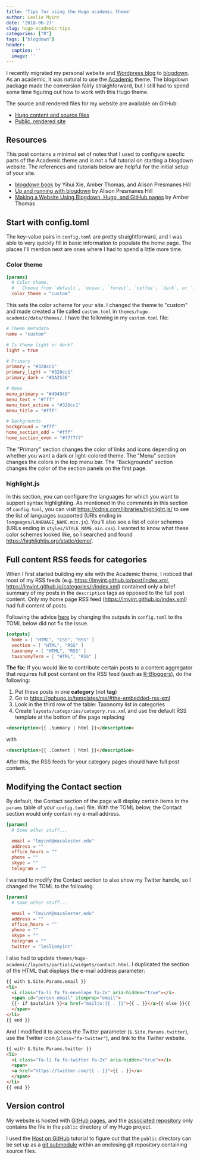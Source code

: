 ```yaml
---
title: 'Tips for using the Hugo academic theme'
author: Leslie Myint
date: '2018-06-27'
slug: hugo-academic-tips
categories: ["R"]
tags: ["blogdown"]
header:
  caption: ''
  image: ''
---
```


I recently migrated my personal website and [Wordpress blog](https://lesliemyint.wordpress.com/) to [blogdown](https://bookdown.org/yihui/blogdown/). As an academic, it was natural to use the [Academic](https://github.com/gcushen/hugo-academic) theme. The blogdown package made the conversion fairly straighforward, but I still had to spend some time figuring out how to work with this Hugo theme.

The source and rendered files for my website are available on GitHub:

- [Hugo content and source files](https://github.com/lmyint/personal_site)
- [Public, rendered site](https://github.com/lmyint/lmyint.github.io)

## Resources

This post contains a minimal set of notes that I used to configure specfic parts of the Academic theme and is not a full tutorial on starting a blogdown website. The references and tutorials below are helpful for the initial setup of your site.

- [blogdown book](https://bookdown.org/yihui/blogdown/) by Yihui Xie, Amber Thomas, and Alison Presmanes Hill
- [Up and running with blogdown](https://alison.rbind.io/post/up-and-running-with-blogdown/) by Alison Presmanes Hill
- [Making a Website Using Blogdown, Hugo, and GitHub pages](https://amber.rbind.io/blog/2016/12/19/creatingsite/) by Amber Thomas

## Start with config.toml

The key-value pairs in `config.toml` are pretty straightforward, and I was able to very quickly fill in basic information to populate the home page. The places I'll mention next are ones where I had to spend a little more time.

### Color theme

```toml
[params]
  # Color theme.
  #   Choose from `default`, `ocean`, `forest`, `coffee`, `dark`, or `1950s`.
  color_theme = "custom"
```

This sets the color scheme for your site. I changed the theme to "custom" and made created a file called `custom.toml` in `themes/hugo-academic/data/themes/`. I have the following in my `custom.toml` file:

```toml
# Theme metadata
name = "custom"

# Is theme light or dark?
light = true

# Primary
primary = "#328cc1"
primary_light = "#328cc1"
primary_dark = "#DA2536"

# Menu
menu_primary = "#494949"
menu_text = "#fff"
menu_text_active = "#328cc1"
menu_title = "#fff"

# Backgrounds
background = "#fff"
home_section_odd = "#fff"
home_section_even = "#f7f7f7"
```

The "Primary" section changes the color of links and icons depending on whether you want a dark or light-colored theme. The "Menu" section changes the colors in the top menu bar. The "Backgrounds" section changes the color of the section panels on the first page.

### highlight.js

In this section, you can configure the languages for which you want to support syntax highlighting. As mentioned in the comments in this section of `config.toml`, you can visit https://cdnjs.com/libraries/highlight.js/ to see the list of languages supported (URls ending in `languages/LANGUAGE_NAME.min.js`). You'll also see a list of color schemes (URLs ending in `styles/STYLE_NAME.min.css`). I wanted to know what these color schemes looked like, so I searched and found https://highlightjs.org/static/demo/.

## Full content RSS feeds for categories

When I first started building my site with the Academic theme, I noticed that most of my RSS feeds (e.g. https://lmyint.github.io/post/index.xml, https://lmyint.github.io/categories/r/index.xml) contained only a brief summary of my posts in the `description` tags as opposed to the full post content. Only my home page RSS feed (https://lmyint.github.io/index.xml) had full content of posts.

Following the advice [here](https://github.com/gcushen/hugo-academic/issues/346) by changing the outputs in `config.toml` to the TOML below did not fix the issue.

```toml
[outputs]
  home = [ "HTML", "CSS", "RSS" ]
  section = [ "HTML", "RSS" ]
  taxonomy = [ "HTML", "RSS" ]
  taxonomyTerm = [ "HTML", "RSS" ]
```

**The fix:** If you would like to contribute certain posts to a content aggregator that requires full post content on the RSS feed (such as [R-Bloggers](https://www.r-bloggers.com/)), do the following:

1. Put these posts in one **category** (not **tag**)
2. Go to https://gohugo.io/templates/rss/#the-embedded-rss-xml
3. Look in the third row of the table: Taxonomy list in categories
4. Create `layouts/categories/category.rss.xml` and use the default RSS template at the bottom of the page replacing

```html
<description>{{ .Summary | html }}</description>
```

with

```html
<description>{{ .Content | html }}</description>
```

After this, the RSS feeds for your category pages should have full post content.

## Modifying the Contact section

By default, the Contact section of the page will display certain items in the `params` table of your `config.toml` file. With the TOML below, the Contact section would only contain my e-mail address.

```toml
[params]
  # Some other stuff...

  email = "lmyint@macalester.edu"
  address = ""
  office_hours = ""
  phone = ""
  skype = ""
  telegram = ""
```

I wanted to modify the Contact section to also show my Twitter handle, so I changed the TOML to the following.

```toml
[params]
  # Some other stuff...

  email = "lmyint@macalester.edu"
  address = ""
  office_hours = ""
  phone = ""
  skype = ""
  telegram = ""
  twitter = "lesliemyint"
```

I also had to update `themes/hugo-academic/layouts/partials/widgets/contact.html`. I duplicated the section of the HTML that displays the e-mail address parameter:

```html
{{ with $.Site.Params.email }}
<li>
  <i class="fa-li fa fa-envelope fa-2x" aria-hidden="true"></i>
  <span id="person-email" itemprop="email">
  {{- if $autolink }}<a href="mailto:{{ . }}">{{ . }}</a>{{ else }}{{ . }}{{ end -}}
  </span>
</li>
{{ end }}
```

And I modified it to access the Twitter parameter (`$.Site.Params.twitter`), use the Twitter icon (`class="fa-twitter"`), and link to the Twitter website.

```html
{{ with $.Site.Params.twitter }}
<li>
  <i class="fa-li fa fa-twitter fa-2x" aria-hidden="true"></i>
  <span>
  <a href="https://twitter.com/{{ . }}">{{ . }}</a>
  </span>
</li>
{{ end }}
```

## Version control

My website is hosted with [GitHub pages](https://pages.github.com/), and the [associated repository](https://github.com/lmyint/lmyint.github.io) only contains the file in the `public` directory of my Hugo project.

I used the [Host on GitHub](https://gohugo.io/hosting-and-deployment/hosting-on-github/) tutorial to figure out that the `public` directory can be set up as a [git submodule](https://github.com/blog/2104-working-with-submodules) within an enclosing git repository containing source files.
